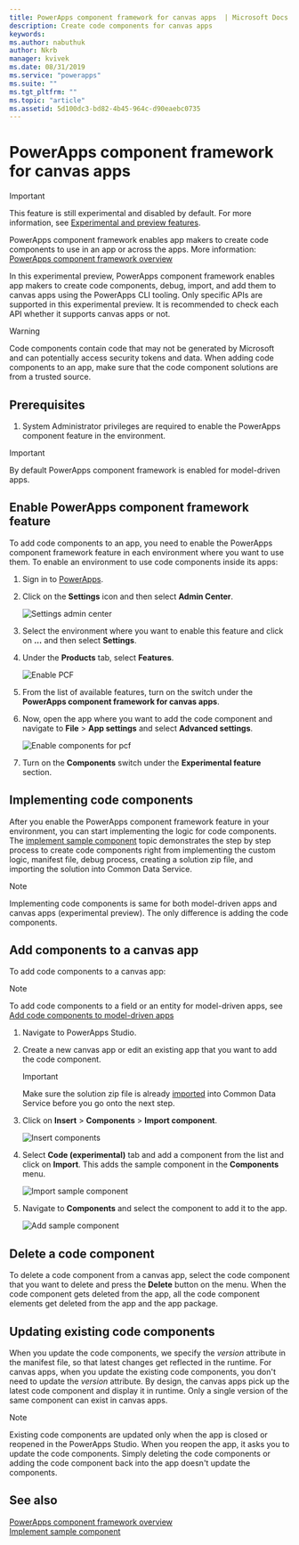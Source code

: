 ```yaml
---
title: PowerApps component framework for canvas apps  | Microsoft Docs
description: Create code components for canvas apps
keywords:
ms.author: nabuthuk
author: Nkrb
manager: kvivek
ms.date: 08/31/2019
ms.service: "powerapps"
ms.suite: ""
ms.tgt_pltfrm: ""
ms.topic: "article"
ms.assetid: 5d100dc3-bd82-4b45-964c-d90eaebc0735
---
```


# PowerApps component framework for canvas apps

> [!IMPORTANT]
> This feature is still experimental and disabled by default. For more information, see [Experimental and preview features](../../maker/canvas-apps/working-with-experimental.md).

PowerApps component framework enables app makers to create code components to use in an app or across the apps. More information: [PowerApps component framework overview](overview.md) 

In this experimental preview, PowerApps component framework enables app makers to create code components, debug, import, and add them to canvas apps using the PowerApps CLI tooling. Only specific APIs are supported in this experimental preview. It is recommended to check each API whether it supports canvas apps or not. 

> [!WARNING]
> Code components contain code that may not be generated by Microsoft and can potentially access security tokens and data. When adding code components to an app, make sure that the code component solutions are from a trusted source.

## Prerequisites

1. System Administrator privileges are required to enable the PowerApps component feature in the environment.

> [!IMPORTANT]
> By default PowerApps component framework is enabled for model-driven apps.

## Enable PowerApps component framework feature

To add code components to an app, you need to enable the PowerApps component framework feature in each environment where you want to use them. To enable an environment to use code components inside its apps:

1. Sign in to [PowerApps](https://powerapps.microsoft.com/en-us/).

2. Click on the **Settings** icon and then select **Admin Center**.
    
    ![Settings admin center](media/select-admin-center-from-settings.png "Settings admin center") 

3. Select the environment where you want to enable this feature and click on **...** and then select **Settings**.

4. Under the **Products** tab, select **Features**.

   ![Enable PCF](media/enable-pcf-feature.png "Enable PCF")

5. From the list of available features, turn on the switch under the **PowerApps component framework for canvas apps**.

6. Now, open the app where you want to add the code component and navigate to **File** > **App settings** and select **Advanced settings**.

   ![Enable components for pcf](media/enable-components-for-pcf.png "Enable components for pcf")
   
7. Turn on the **Components** switch under the **Experimental feature** section.

## Implementing code components

After you enable the PowerApps component framework feature in your environment, you can start implementing the logic for code components. The [implement sample component](implementing-controls-using-typescript.md) topic demonstrates the step by step process to create code components right from implementing the custom logic, manifest file, debug process, creating a solution zip file, and importing the solution into Common Data Service.

> [!NOTE]
> Implementing code components is same for both model-driven apps and canvas apps (experimental preview). The only difference is adding the code components. 

## Add components to a canvas app

To add code components to a canvas app:

> [!NOTE]
> To add code components to a field or an entity for model-driven apps, see [Add code components to model-driven apps](add-custom-controls-to-a-field-or-entity.md)

1. Navigate to PowerApps Studio.
2. Create a new canvas app or edit an existing app that you want to add the code component.

   > [!IMPORTANT]
   > Make sure the solution zip file is already [imported](https://docs.microsoft.com/en-us/powerapps/maker/common-data-service/import-update-export-solutions) into Common Data Service before you go onto the next step.

3. Click on **Insert** > **Components** > **Import component**. 
 
    ![Insert components](media/insert-components-import.png "Insert components")

4. Select **Code (experimental)** tab and add a component from the list and click on **Import**. This adds the sample component in the **Components** menu.

    ![Import sample component](media/import-component-add-sample-component.png "Insert sample component")

5. Navigate to **Components** and select the component to add it to the app.

   ![Add sample component](media/add-sample-component-from-list.png "Add sample component")

## Delete a code component 

To delete a code component from a canvas app, select the code component that you want to delete and press the **Delete** button on the menu. When the code component gets deleted from the app, all the code component elements get deleted from the app and the app package. 

## Updating existing code components

When you update the code components, we specify the *version* attribute in the manifest file, so that latest changes get reflected in the runtime. For canvas apps, when you update the existing code components, you don't need to update the *version* attribute. By design, the canvas apps pick up the latest code component and display it in runtime. Only a single version of the same component can exist in canvas apps.

> [!NOTE]
> Existing code components are updated only when the app is closed or reopened in the PowerApps Studio. When you reopen the app, it asks you to update the code components. Simply deleting the code components or adding the code component back into the app doesn't update the components.

## See also

[PowerApps component framework overview](overview.md)<br/>
[Implement sample component](implementing-controls-using-typescript.md)

